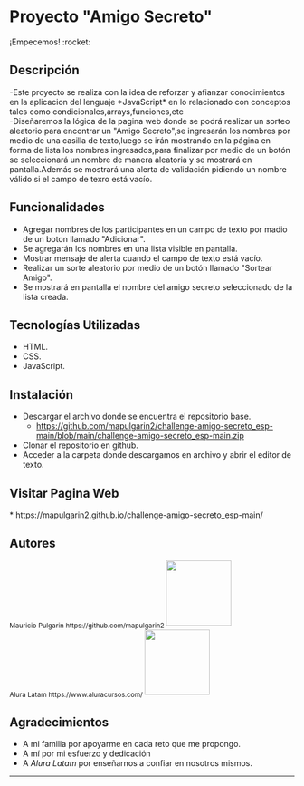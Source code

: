 <h1>Proyecto "Amigo Secreto"</h1>
¡Empecemos! :rocket:
<h2>Descripción</h2>
<p>-Este proyecto se realiza con la idea de reforzar y afianzar conocimientos en la aplicacion del lenguaje *JavaScript*
en lo relacionado con conceptos tales como condicionales,arrays,funciones,etc
<br>-Diseñaremos la lógica de la pagina web donde se podrá realizar un sorteo aleatorio para encontrar un "Amigo Secreto",se ingresarán los nombres por medio de una casilla de texto,luego se irán mostrando en la página en forma de lista los nombres ingresados,para finalizar por medio de un botón se seleccionará un nombre de manera aleatoria y se mostrará en pantalla.Además se mostrará una alerta de validación pidiendo un nombre válido si el campo de texro está vacío.</br></p>

<h2>Funcionalidades</h2>

* Agregar nombres de los participantes en un campo de texto por madio de un boton llamado "Adicionar".
* Se agregarán los nombres en una lista visible en pantalla.
* Mostrar mensaje de alerta cuando el campo de texto está vacío.
* Realizar un sorte aleatorio por medio de un botón llamado "Sortear Amigo".
* Se mostrará en pantalla el nombre del amigo secreto seleccionado de la lista creada. 

<h2>Tecnologías Utilizadas</h2>

* HTML.
* CSS.
* JavaScript.

<h2>Instalación</h2>

* Descargar el archivo donde se encuentra el repositorio base.
   * https://github.com/mapulgarin2/challenge-amigo-secreto_esp-main/blob/main/challenge-amigo-secreto_esp-main.zip 
* Clonar el repositorio en github.
* Acceder a la carpeta donde descargamos en archivo y abrir el editor de texto.

<h2>Visitar Pagina Web</h2>
* https://mapulgarin2.github.io/challenge-amigo-secreto_esp-main/

<h2>Autores</h2>
<sub>Mauricio Pulgarin https://github.com/mapulgarin2 </sub><img src="https://avatars.githubusercontent.com/u/111947748?v=4" width=115><br><sub>Alura Latam https://www.aluracursos.com/ </sub><img src="https://www.aluracursos.com/assets/img/home/alura-logo.1730889068.svg" width=115>

<h2>Agradecimientos</h2>

* A mi familia por apoyarme en cada reto que me propongo.
* A mí por mi esfuerzo y dedicación
* A *Alura Latam* por enseñarnos a confiar en nosotros mismos.

------------------------------------------------------------------------------------------------------------------------------------------------  






  

  


